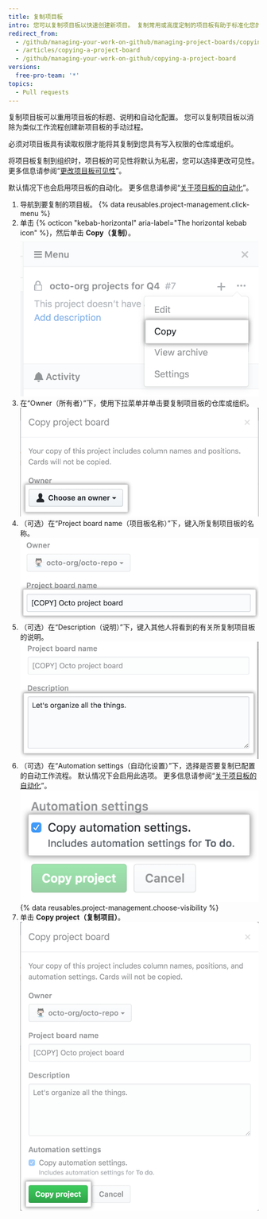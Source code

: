 ```yaml
---
title: 复制项目板
intro: 您可以复制项目板以快速创建新项目。 复制常用或高度定制的项目板有助于标准化您的工作流程。
redirect_from:
  - /github/managing-your-work-on-github/managing-project-boards/copying-a-project-board
  - /articles/copying-a-project-board
  - /github/managing-your-work-on-github/copying-a-project-board
versions:
  free-pro-team: '*'
topics:
  - Pull requests
---
```


复制项目板可以重用项目板的标题、说明和自动化配置。 您可以复制项目板以消除为类似工作流程创建新项目板的手动过程。

必须对项目板具有读取权限才能将其复制到您具有写入权限的仓库或组织。

将项目板复制到组织时，项目板的可见性将默认为私密，您可以选择更改可见性。 更多信息请参阅“[更改项目板可见性](/articles/changing-project-board-visibility/)”。

默认情况下也会启用项目板的自动化。 更多信息请参阅“[关于项目板的自动化](/articles/about-automation-for-project-boards/)”。

1. 导航到要复制的项目板。
{% data reusables.project-management.click-menu %}
3. 单击 {% octicon "kebab-horizontal" aria-label="The horizontal kebab icon" %}，然后单击 **Copy（复制）**。 ![项目板侧边栏的下拉菜单中的复制选项](/assets/images/help/projects/project-board-copy-setting.png)
4. 在“Owner（所有者）”下，使用下拉菜单并单击要复制项目板的仓库或组织。 ![从下拉菜单中选择所复制项目板的所有者](/assets/images/help/projects/copied-project-board-owner.png)
5. （可选）在“Project board name（项目板名称）”下，键入所复制项目板的名称。 ![用于键入所复制项目板名称的字段](/assets/images/help/projects/copied-project-board-name.png)
6. （可选）在“Description（说明）”下，键入其他人将看到的有关所复制项目板的说明。 ![用于键入所复制项目板说明的字段](/assets/images/help/projects/copied-project-board-description.png)
7. （可选）在“Automation settings（自动化设置）”下，选择是否要复制已配置的自动工作流程。 默认情况下会启用此选项。 更多信息请参阅“[关于项目板的自动化](/articles/about-automation-for-project-boards/)”。 ![为所复制的项目板选择自动化设置](/assets/images/help/projects/copied-project-board-automation-settings.png)
{% data reusables.project-management.choose-visibility %}
9. 单击 **Copy project（复制项目）**。 ![确认复制按钮](/assets/images/help/projects/confirm-copy-project-board.png)
